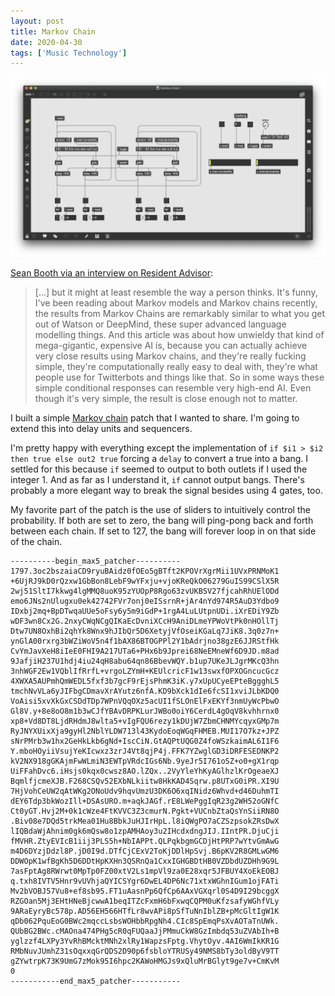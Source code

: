 ```yaml
---
layout: post
title: Markov Chain
date: 2020-04-30
tags: ['Music Technology']
---
```

![Markov Chains](/assets/images/markov-chains.png)

[Sean Booth via an interview on Resident Advisor](https://www.residentadvisor.net/features/2756):
<!--x-->

> [...] but it might at least resemble the way a person thinks. It's funny, I've been reading about Markov models and Markov chains recently, the results from Markov Chains are remarkably similar to what you get out of Watson or DeepMind, these super advanced language modelling things. And this article was about how unwieldy that kind of mega-gigantic, expensive AI is, because you can actually achieve very close results using Markov chains, and they're really fucking simple, they're computationally really easy to deal with, they're what people use for Twitterbots and things like that. So in some ways these simple conditional responses can resemble very high-end AI. Even though it's very simple, the result is close enough not to matter.

I built a simple [Markov chain](https://en.wikipedia.org/wiki/Markov_chain) patch that I wanted to share. I'm going to extend this into delay units and sequencers.

I'm pretty happy with everything except the implementation of `if $i1 > $i2 then true else out2 true` forcing a `delay` to convert a true into a bang. I settled for this because `if` seemed to output to both outlets if I used the integer 1. And as far as I understand it, `if` cannot output bangs. There's probably a more elegant way to break the signal besides using 4 gates, too.

My favorite part of the patch is the use of sliders to intuitively control the probability. If both are set to zero, the bang will ping-pong back and forth between each chain. If set to 127, the bang will forever loop in on that side of the chain.

```max
----------begin_max5_patcher----------
1797.3oc2bszaiaCD9ryuBAidz0fOEo5gBTft2KPOVrXgrMii1UVxPRNMoK1
+6UjRJ9kD0rQzxw1GbBon8LebF9wYFxju+vjoKReQkO06279GuIS99CSlX5R
2wj51SltI7kkwg4lgMMQ8uoK95zYUOpP8Rgo63zvUKBSV27fjcahRhUElODd
emo6JNs2nUlugxu0ek42742FVr7onj0eISsrnR+jAr4nYd974R5AuD3Ydbo9
IDxbj2mq+BpDTwqaUUe5oFsy6y5m9iGdP+1rgA4LuLUtpnUDi.iXrEDiY9Zb
wDF3wn8Cx2G.2nxyCWqNCgQIKaEcDvniXCcH9AniDLmeYPWoVtPk0nHOllTj
Dtw7UN8OxhBi2qhYk8Wnx9hJIbQr5D6XetyjVfOseiKGaLq7JiK8.3q0z7n+
ynGlA00rxrg3bWZiWoV5n4f1bAX86BTOGPPl2Y1bAdrjno38gzE6JJRStfHk
CvYmJavXeH8iIeE0FHI9A217UTa6+PHx6b9Jprei68NeEMneWf6D9JD.m8ad
9JafjiH237U1hdj4iu24qH8abu64qn86BbevWQY.b1up7UKeJLJgrMKcQ3hn
3nhWGF2Ew1VQblIfRrfL+vrgoLZYmH+KEUlcricF1w13swxfOPXOGncucGcz
4XWXA5AUPmhQmWEDL5fxf3b7gcF9rEjsPhmK3iK.y7xUpUCyeEPteBggghL5
tmchNvVLa6yJIFbgCDmavXrAYutz6nfA.KD9bXck1dIe6fcSI1xviJLbKDQ0
VoAisi5xvXkGxCSDdTDp7WPnVQqOXz5acUI1fSLOnElFxEKYf3nmUyWcPbwO
Gl8V.y+8e8oO8m1b3wCJfYBAvDRPKLurJWBo0oiY6CerdL4gOqV8kvhhrnx0
xp8+Vd8DT8LjdRHdmJ8wlta5+vIgFQU6rezy1kDUjW7ZbmCHNMYcqyxGMp7m
RyJNYXUixXja9gyHl2NblYLDW713l43KydoEoqWGqFHMEB.MUI17O7kz+JPZ
sNrPMrb3w1hx2GeHkLkb6gNd+IscCiN.GtAQPtUQG0Z4foWSzkaimAL6I1F6
Y.mboHOyiiVsujYeKIcwxz3zrJ4Vt8qjP4j.FFK7YZwglGD3iDRFESEDNKP2
kV2NX918gGKAjmFwWLmiN3EWTpVRdcIGs6Nb.9yeJr5I761oSZ+o0+gX1rqp
UiFFahDvc6.iHsjs0kqx0cwsz8AO.lZQx..2VyYleYhKyAGlhzlKrOgeaeXJ
BqmlfjcmeXJB.F268CSQv52EXbNLkiitw8HkKAD4Sqrw.p8UTxG0iPR.XI9U
7HjVohCeUW2qAtWKg2ONoUdv9hqvUmzU3DK6O6xqINidz6Whvd+d46DuhmTI
dEY6Tdp3bkWozIll+DSAsURO.m+aqkJAGf.rE8LWePggIqR23g2WH52oGNfC
Ct0yGT.Hvj2M+0k1cWze4FtKVVC3Z3cmurN.Pgkt+VUCnbZtaQsYnSiiRN8O
.Biv08e7DQd5trkMea01Hu8BbkJuHJIrHpL.l8iQWgPO7aCZSzpsokZRsDwX
lIQBdaWjAhnim0gk6mQsw8o1zpAMHAoy3u2IHcdxdngJIJ.IIntPR.DjuCji
fMVHR.ZtyEVIcB1iij3PLS5h+NbIAPPt.QLPqkbgmGCDjHtPRP7wYtvGmAwG
m4D6DYzjDdzl8P.jD0I9d.DTfCjCExV2ToKjDDlHpSvj.B6pKV2R8GMLwGM6
DDWOpK1wfBgKh5D6DDtHpKXHn3QSRnQa1CxxIGHGBDtHB0VZDbdUZDHh9G9L
7asFptAg8RWrwt0MpTp0FZ00xtV2Ls1mpVl9za0E28xqr5JFBUY4XoEkEOBJ
q.txh8IVTV5Hnr9vUVhjaQYICSYgr6DwEL4DP6Nc71xtxWGhnIGum1ojFATi
Mv2bVOBJ57Vu8+ef8sb95.FT1uAasnPp6QfCp6AAxVGXqrl0S4D9I29bcggX
RZGOan5Mj3EHtHNeBjcwwA1beqITZcFxmH6bFxwqCQPM0uKfzsafyWGhfVLy
9ARaEyryBc578p.AD56EH566HTfLr8wvAPi8pSfTuNnIblZB+pMcGltIgW1K
qDb062PquEoG0BWc2mqccLsbsWOHbbRpgNh4.CIc8SpEmqPsXvAOTaTnUWk.
QUbBG2BWc.cMAOna474PHg5cR0qFUQaaJjPMmuCkW8GzImbdq53uZVAbIh+B
yglzzf4LXPy3YvRhBMcktMNh2xlRy1WapzsFptg.VhytOyv.4AI6WmIkKR1G
RMbNuvJUmhZ31sOqxxqGrQDS2D90p6fsbloYTRUSy49NMS8bTy3oldByV9TT
gZYwtrpK73K9UmG7zMok95I6hpc2KAWoHMGJs9xQluMrBGlyt9ge7v+CmKvM
0
-----------end_max5_patcher-----------
```